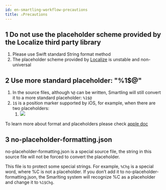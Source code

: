 ```yaml
---
id: en-smartling-workflow-precautions
title: ⚠️Precautions
---
```


## 1 Do not use the placeholder scheme provided by the Localize third party library

1. Please use Swift standard String format method
2. The placeholder scheme provided by [Localize](https://git.toolsfdg.net/fe/Localize-iOS) is unstable and non-universal

## 2 Use more standard placeholder: "%1$@"

1. In the source files, although `%@` can be written, Smartling will still convert it to a more standard placeholder: `%1$@`
2. `1$` is a position marker supported by iOS, for example, when there are two placeholders:
   1. ![](https://static.devfdg.net/static/mono-static/docs-ui/img/smartling-workflow-08.png)



To learn more about format and placeholders please check [apple doc](https://developer.apple.com/library/archive/documentation/Cocoa/Conceptual/Strings/Articles/formatSpecifiers.html)

## 3 no-placeholder-formatting.json

no-placeholder-formatting.json is a special source file, the string in this source file will not be forced to convert the placeholder.

This file is to protect some special strings. For example, `%Chg` is a special word, where %C is not a placeholder. If you don’t add it to no-placeholder-formatting.json, the Smarlting system will recognize %C as a placeholder and change it to `%1$Chg`.

